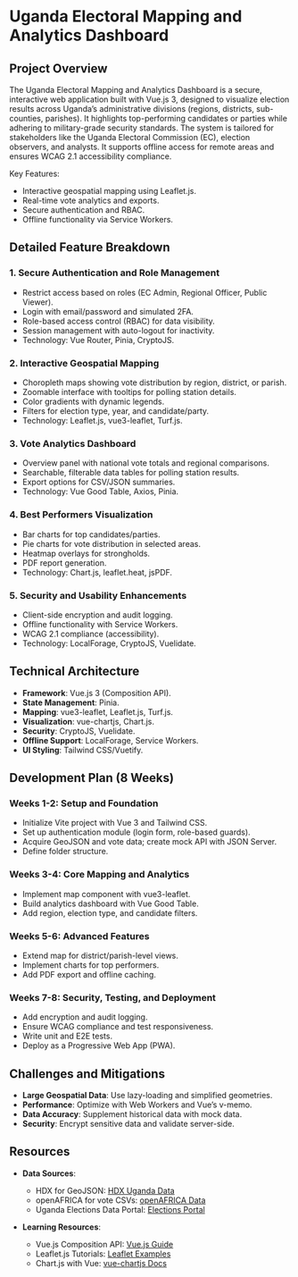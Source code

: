 # Uganda Electoral Mapping and Analytics Dashboard

## Project Overview

The Uganda Electoral Mapping and Analytics Dashboard is a secure, interactive web application built with Vue.js 3, designed to visualize election results across Uganda’s administrative divisions (regions, districts, sub-counties, parishes). It highlights top-performing candidates or parties while adhering to military-grade security standards. The system is tailored for stakeholders like the Uganda Electoral Commission (EC), election observers, and analysts. It supports offline access for remote areas and ensures WCAG 2.1 accessibility compliance.

Key Features:
- Interactive geospatial mapping using Leaflet.js.
- Real-time vote analytics and exports.
- Secure authentication and RBAC.
- Offline functionality via Service Workers.

## Detailed Feature Breakdown

### 1. Secure Authentication and Role Management
- Restrict access based on roles (EC Admin, Regional Officer, Public Viewer).
- Login with email/password and simulated 2FA.
- Role-based access control (RBAC) for data visibility.
- Session management with auto-logout for inactivity.
- Technology: Vue Router, Pinia, CryptoJS.

### 2. Interactive Geospatial Mapping
- Choropleth maps showing vote distribution by region, district, or parish.
- Zoomable interface with tooltips for polling station details.
- Color gradients with dynamic legends.
- Filters for election type, year, and candidate/party.
- Technology: Leaflet.js, vue3-leaflet, Turf.js.

### 3. Vote Analytics Dashboard
- Overview panel with national vote totals and regional comparisons.
- Searchable, filterable data tables for polling station results.
- Export options for CSV/JSON summaries.
- Technology: Vue Good Table, Axios, Pinia.

### 4. Best Performers Visualization
- Bar charts for top candidates/parties.
- Pie charts for vote distribution in selected areas.
- Heatmap overlays for strongholds.
- PDF report generation.
- Technology: Chart.js, leaflet.heat, jsPDF.

### 5. Security and Usability Enhancements
- Client-side encryption and audit logging.
- Offline functionality with Service Workers.
- WCAG 2.1 compliance (accessibility).
- Technology: LocalForage, CryptoJS, Vuelidate.

## Technical Architecture

- **Framework**: Vue.js 3 (Composition API).
- **State Management**: Pinia.
- **Mapping**: vue3-leaflet, Leaflet.js, Turf.js.
- **Visualization**: vue-chartjs, Chart.js.
- **Security**: CryptoJS, Vuelidate.
- **Offline Support**: LocalForage, Service Workers.
- **UI Styling**: Tailwind CSS/Vuetify.

## Development Plan (8 Weeks)

### Weeks 1-2: Setup and Foundation
- Initialize Vite project with Vue 3 and Tailwind CSS.
- Set up authentication module (login form, role-based guards).
- Acquire GeoJSON and vote data; create mock API with JSON Server.
- Define folder structure.

### Weeks 3-4: Core Mapping and Analytics
- Implement map component with vue3-leaflet.
- Build analytics dashboard with Vue Good Table.
- Add region, election type, and candidate filters.

### Weeks 5-6: Advanced Features
- Extend map for district/parish-level views.
- Implement charts for top performers.
- Add PDF export and offline caching.

### Weeks 7-8: Security, Testing, and Deployment
- Add encryption and audit logging.
- Ensure WCAG compliance and test responsiveness.
- Write unit and E2E tests.
- Deploy as a Progressive Web App (PWA).

## Challenges and Mitigations

- **Large Geospatial Data**: Use lazy-loading and simplified geometries.
- **Performance**: Optimize with Web Workers and Vue’s v-memo.
- **Data Accuracy**: Supplement historical data with mock data.
- **Security**: Encrypt sensitive data and validate server-side.

## Resources

- **Data Sources**:
  - HDX for GeoJSON: [HDX Uganda Data](https://data.humdata.org/organization/uganda-bureau-of-statistics-ubos)
  - openAFRICA for vote CSVs: [openAFRICA Data](https://africaopendata.org/dataset)
  - Uganda Elections Data Portal: [Elections Portal](https://elections.ug)

- **Learning Resources**:
  - Vue.js Composition API: [Vue.js Guide](https://vuejs.org/guide/scaling-up/state-management.html)
  - Leaflet.js Tutorials: [Leaflet Examples](https://leafletjs.com/examples.html)
  - Chart.js with Vue: [vue-chartjs Docs](https://vue-chartjs.org)
